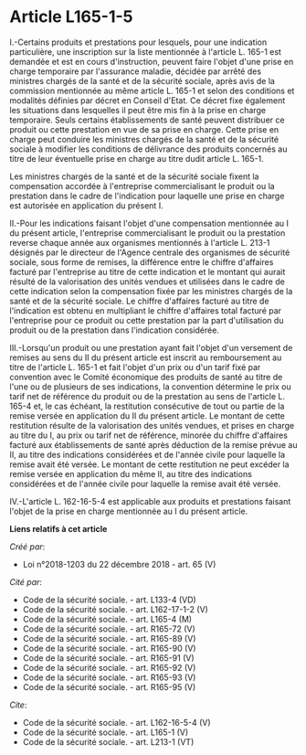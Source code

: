 # Article L165-1-5

I.-Certains produits et prestations pour lesquels, pour une indication particulière, une inscription sur la liste mentionnée
à l'article L. 165-1 est demandée et est en cours d'instruction, peuvent faire l'objet d'une prise en charge temporaire par
l'assurance maladie, décidée par arrêté des ministres chargés de la santé et de la sécurité sociale, après avis de la
commission mentionnée au même article L. 165-1 et selon des conditions et modalités définies par décret en Conseil d'Etat. Ce
décret fixe également les situations dans lesquelles il peut être mis fin à la prise en charge temporaire. Seuls certains
établissements de santé peuvent distribuer ce produit ou cette prestation en vue de sa prise en charge. Cette prise en charge
peut conduire les ministres chargés de la santé et de la sécurité sociale à modifier les conditions de délivrance des
produits concernés au titre de leur éventuelle prise en charge au titre dudit article L. 165-1. 

Les ministres chargés de la santé et de la sécurité sociale fixent la compensation accordée à l'entreprise commercialisant le
produit ou la prestation dans le cadre de l'indication pour laquelle une prise en charge est autorisée en application du
présent I. 

II.-Pour les indications faisant l'objet d'une compensation mentionnée au I du présent article, l'entreprise commercialisant
le produit ou la prestation reverse chaque année aux organismes mentionnés à l'article L. 213-1 désignés par le directeur de
l'Agence centrale des organismes de sécurité sociale, sous forme de remises, la différence entre le chiffre d'affaires
facturé par l'entreprise au titre de cette indication et le montant qui aurait résulté de la valorisation des unités vendues
et utilisées dans le cadre de cette indication selon la compensation fixée par les ministres chargés de la santé et de la
sécurité sociale. Le chiffre d'affaires facturé au titre de l'indication est obtenu en multipliant le chiffre d'affaires
total facturé par l'entreprise pour ce produit ou cette prestation par la part d'utilisation du produit ou de la prestation
dans l'indication considérée. 

III.-Lorsqu'un produit ou une prestation ayant fait l'objet d'un versement de remises au sens du II du présent article est
inscrit au remboursement au titre de l'article L. 165-1 et fait l'objet d'un prix ou d'un tarif fixé par convention avec le
Comité économique des produits de santé au titre de l'une ou de plusieurs de ses indications, la convention détermine le prix
ou tarif net de référence du produit ou de la prestation au sens de l'article L. 165-4 et, le cas échéant, la restitution
consécutive de tout ou partie de la remise versée en application du II du présent article. Le montant de cette restitution
résulte de la valorisation des unités vendues, et prises en charge au titre du I, au prix ou tarif net de référence, minorée
du chiffre d'affaires facturé aux établissements de santé après déduction de la remise prévue au II, au titre des indications
considérées et de l'année civile pour laquelle la remise avait été versée. Le montant de cette restitution ne peut excéder la
remise versée en application du même II, au titre des indications considérées et de l'année civile pour laquelle la remise
avait été versée. 

IV.-L'article L. 162-16-5-4 est applicable aux produits et prestations faisant l'objet de la prise en charge mentionnée au I
du présent article.

**Liens relatifs à cet article**

_Créé par_:

  - Loi n°2018-1203 du 22 décembre 2018 - art. 65 (V)

_Cité par_:

  - Code de la sécurité sociale. - art. L133-4 (VD)
  - Code de la sécurité sociale. - art. L162-17-1-2 (V)
  - Code de la sécurité sociale. - art. L165-4 (M)
  - Code de la sécurité sociale. - art. R165-72 (V)
  - Code de la sécurité sociale. - art. R165-89 (V)
  - Code de la sécurité sociale. - art. R165-90 (V)
  - Code de la sécurité sociale. - art. R165-91 (V)
  - Code de la sécurité sociale. - art. R165-92 (V)
  - Code de la sécurité sociale. - art. R165-93 (V)
  - Code de la sécurité sociale. - art. R165-95 (V)

_Cite_:

  - Code de la sécurité sociale. - art. L162-16-5-4 (V)
  - Code de la sécurité sociale. - art. L165-1 (V)
  - Code de la sécurité sociale. - art. L213-1 (VT)
